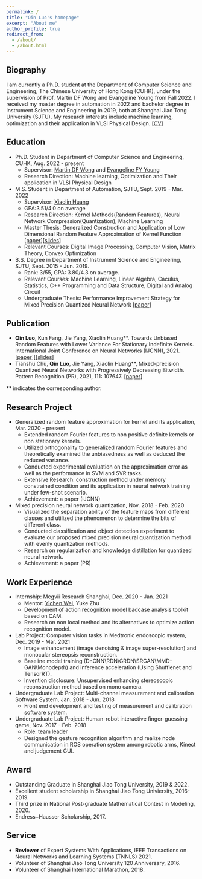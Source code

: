 ```yaml
---
permalink: /
title: "Qin Luo's homepage"
excerpt: "About me"
author_profile: true
redirect_from: 
  - /about/
  - /about.html
---
```


  
Biography
------
I am currently a Ph.D. student at the Department of Computer Science and Engineering, The Chinese University of Hong Kong (CUHK), under the supervision of Prof. Martin DF Wong and Evangeline Young from Fall 2022. I received my master degree in automation in 2022 and bachelor degree in Instrument Science and Engineering in 2019, both at Shanghai Jiao Tong University (SJTU). My research interests include machine learning, optimization and their application in VLSI Physical Design. [[CV](https://github.com/tomqingo/tomqingo.github.io/blob/master/files/CV%20-%20Qin%20Luo.pdf)]

Education
------
+ Ph.D. Student in Department of Computer Science and Engineering, CUHK, Aug. 2022 - present
   + Supervisor: [Martin DF Wong](https://ece.illinois.edu/about/directory/faculty/mdfwong) and [Evangeline FY Young](http://www.cse.cuhk.edu.hk/~fyyoung/)
   + Research Direction: Machine learning, Optimization and Their application in VLSI Physical Design
+ M.S. Student in Department of Automation, SJTU, Sept. 2019 - Mar. 2022
   + Supervisor: [Xiaolin Huang](https://automation.sjtu.edu.cn/xiaolin)
   + GPA:3.51/4.0 on average
   + Research Direction: Kernel Methods(Random Features), Neural Network Compression(Quantization), Machine Learning
   + Master Thesis: Generalized Construction and Application of Low Dimensional Random Feature Approximation of Kernel Function [[paper](https://github.com/tomqingo/tomqingo.github.io/blob/master/files/Master%20Thesis.pdf)][[slides](https://github.com/tomqingo/tomqingo.github.io/blob/master/files/master%20defense.pdf)]
   + Relevant Courses: Digital Image Processing, Computer Vision, Matrix Theory, Convex Optimization
+ B.S. Degree in Department of Instrument Science and Engineering, SJTU, Sept. 2015 - Jun. 2019.
   + Rank: 3/55, GPA: 3.80/4.3 on average.
   + Relevant Courses: Machine Learning, Linear Algebra, Caculus, Statistics, C++ Programming and Data Structure, Digital and Analog Circuit
   + Undergraduate Thesis: Performance Improvement Strategy for Mixed Precision Quantized Neural Network [[paper](https://github.com/tomqingo/tomqingo.github.io/blob/master/files/Undergraduate%20thesis.pdf)]

Publication
------
+ **Qin Luo**, Kun Fang, Jie Yang, Xiaolin Huang\*\*. Towards Unbiased Random Features with Lower Variance For Stationary Indefinite Kernels. International Joint Conference on Neural Networks (IJCNN), 2021. [[paper](https://ieeexplore.ieee.org/document/9533863)][[[slides](https://github.com/tomqingo/tomqingo.github.io/blob/master/files/rff_demostration.pdf)]
+ Tianshu Chu, **Qin Luo**, Jie Yang, Xiaolin Huang\*\*, Mixed-precision Quantized Neural Networks with Progressively Decreasing Bitwidth. Pattern Recognition (PR), 2021, 111: 107647. [[paper](https://www.sciencedirect.com/science/article/pii/S0031320320304507)]

\*\* indicates the corresponding author.

Research Project
-----
+ Generalized random feature approximation for kernel and its application, Mar. 2020 - present
  + Extended random Fourier features to non positive definite kernels or non stationary kernels.
  + Utilized orthogonality to generalized random Fourier features and theoretically examined the unbiasedness as well as deduced the reduced variance.
  + Conducted experimental evaluation on the approximation error as well as the performance in SVM and SVR tasks.
  + Extensive Research: construction method under memory constrained condition and its application in neural network training under few-shot scenario.
  + Achievement: a paper (IJCNN)
+ Mixed precision neural network quantization, Nov. 2018 - Feb. 2020
  + Visualized the separation ability of the feature maps from different classes and utilized the phenomenon to determine the bits of different class.
  + Conducted classification and object detection experiment to evaluate our proposed mixed precision neural quantization method with evenly quantization methods.
  + Research on regularization and knowledge distillation for quantized neural network.
  + Achievement: a paper (PR)

Work Experience
-----
+ Internship: Megvii Research Shanghai, Dec. 2020 - Jan. 2021
   + Mentor: [Yichen Wei](https://yichenwei.github.io/), Yuke Zhu
   + Development of action recognition model badcase analysis toolkit based on CAM.
   + Research on non local method and its alternatives to optimize action recognition model.
+ Lab Project: Computer vision tasks in Medtronic endoscopic system, Dec. 2019 - Mar. 2021
   + Image enhancement (image denoising & image super-resolution) and monocular stereopsis reconstruction.
   + Baseline model training (DnCNN\RDN\GRDN\SRGAN\MMD-GAN\Monodepth) and inference acceleration (Using Shufflenet and TensorRT).
   + Invention disclosure: Unsupervised enhancing stereoscopic reconstruction method based on mono camera.
+ Undergraduate Lab Project: Multi-channel measurement and calibration Software System, Jan. 2018 - Jun. 2018 
   + Front end development and testing of measurement and calibration software system.
+ Undergraduate Lab Project: Human-robot interactive finger-guessing game, Nov. 2017 - Feb. 2018
   + Role: team leader
   + Designed the gesture recognition algorithm and realize node communication in ROS operation system among robotic arms, Kinect and judgement GUI.

Award
------
+ Outstanding Graduate in Shanghai Jiao Tong University, 2019 & 2022.
+ Excellent student scholarship in Shanghai Jiao Tong Univiersity, 2016-2019.
+ Third prize in National Post-graduate Mathematical Contest in Modeling, 2020.
+ Endress+Hausser Scholarship, 2017.

Service
------
+ **Reviewer** of Expert Systems With Applications, IEEE Transactions on Neural Networks and Learning Systems (TNNLS) 2021.
+ Volunteer of Shanghai Jiao Tong University 120 Anniversary, 2016.
+ Volunteer of Shanghai International Marathon, 2018.
